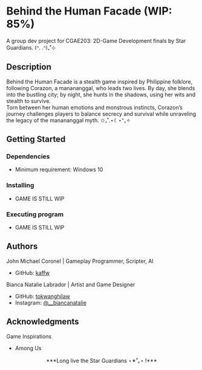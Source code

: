 # Behind the Human Facade (WIP: 85%)

A group dev project for CGAE203: 2D-Game Development finals by Star Guardians. ꒰ᐢ. .ᐢ꒱₊˚⊹

## Description

Behind the Human Facade is a stealth game inspired by Philippine folklore, following Corazon, a manananggal, who leads two lives. By day, she blends into the bustling city; by night, she hunts in the shadows, using her wits and stealth to survive. </br> Torn between her human emotions and monstrous instincts, Corazon’s journey challenges players to balance secrecy and survival while unraveling the legacy of the manananggal myth. ✩₊˚.⋆☾⋆⁺₊✧

## Getting Started

### Dependencies

* Minimum requirement: Windows 10

### Installing

* GAME IS STILL WIP

### Executing program

* GAME IS STILL WIP

## Authors

John Michael Coronel | Gameplay Programmer, Scripter, AI
* GitHub: [kaffw](https://github.com/kaffw)

Bianca Natalie Labrador | Artist and Game Designer
* GitHub: [tokwanghilaw](https://github.com/tokwanghilaw)
* Instagram: [@__biancanatalie](https://www.instagram.com/__biancanatalie)
  
## Acknowledgments

Game Inspirations
* Among Us

<p align = 'center'> ***Long live the Star Guardians ⋆✴︎˚｡⋆ !*** </p>

